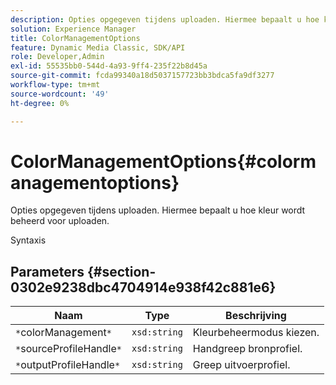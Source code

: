 ```yaml
---
description: Opties opgegeven tijdens uploaden. Hiermee bepaalt u hoe kleur wordt beheerd voor uploaden.
solution: Experience Manager
title: ColorManagementOptions
feature: Dynamic Media Classic, SDK/API
role: Developer,Admin
exl-id: 55535bb0-544d-4a93-9ff4-235f22b8d45a
source-git-commit: fcda99340a18d5037157723bb3bdca5fa9df3277
workflow-type: tm+mt
source-wordcount: '49'
ht-degree: 0%

---
```


# ColorManagementOptions{#colormanagementoptions}

Opties opgegeven tijdens uploaden. Hiermee bepaalt u hoe kleur wordt beheerd voor uploaden.

Syntaxis

## Parameters {#section-0302e9238dbc4704914e938f42c881e6}

| Naam | Type | Beschrijving |
|---|---|---|
| `*`colorManagement`*` | `xsd:string` | Kleurbeheermodus kiezen. |
| `*`sourceProfileHandle`*` | `xsd:string` | Handgreep bronprofiel. |
| `*`outputProfileHandle`*` | `xsd:string` | Greep uitvoerprofiel. |
